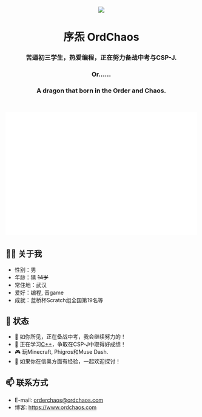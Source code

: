 <div align="center"> 
  </br>
    <img src="https://jsd.ordchaos.top/gh/OrdChaos/OrdChaos@master/avatar.png" width="200" />
  </br>
  
  # 序炁 OrdChaos
  ### 苦逼初三学生，热爱编程，正在努力备战中考与CSP-J.
  ### Or......
  ### A dragon that born in the Order and Chaos.
  </br>
</div>

![](github-metrics.svg#pic_center)

## 👨🏻 关于我
- 性别：男  
- 年龄：猜 ~~14岁~~
- 常住地：武汉  
- 爱好：编程, 音game
- 成就：蓝桥杯Scratch组全国第19名等

## 💬 状态
- 🔭 如你所见，正在备战中考，我会继续努力的！
- 🌱 正在学习[C++](https://github.com/topics/cpp)，争取在CSP-J中取得好成绩！
- 🎮 玩Minecraft, Phigros和Muse Dash.
- 🤔 如果你在信奥方面有经验，一起欢迎探讨！

## 📫 联系方式
- E-mail: orderchaos@ordchaos.com
- 博客: https://www.ordchaos.com
